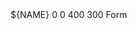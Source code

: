 <?xml version="1.0" encoding="UTF-8"?>
<ui version="4.0">
    <class>${NAME}</class>
    <widget class="QWidget" name="${NAME}">
        <property name="geometry">
            <rect>
                <x>0</x>
                <y>0</y>
                <width>400</width>
                <height>300</height>
            </rect>
        </property>
        <property name="windowTitle">
            <string>Form</string>
        </property>
    </widget>
    <resources/>
    <connections/>
</ui>